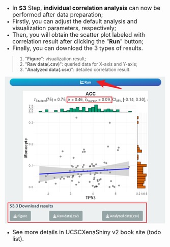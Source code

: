 - <font size="4">In **S3** Step, **individual correlation analysis** can now be performed after data preparation;</font>
- <font size="4">Firstly, you can adjust the default analysis and visualization parameters, respectively;</font>
- <font size="4">Then, you will obtain the scatter plot labeled with correlation result after clicking the "**Run**" button;</font>
- <font size="4">Finally, you can download the 3 types of results.</font>

> 1. "**Figure**": visualization result;
> 2. "**Raw data(.csv)**": queried data for X-axis and Y-axis;
> 3. "**Analyzed data(.csv)**": detailed correlation result.


<p align="center">
<img src="https://raw.githubusercontent.com/lishensuo/images2/main/img01/image-20240114195942891.png" alt="image-20240114195942891"   width="700"/>
</p>

- <font size="4"> See more details in UCSCXenaShiny v2 book site (todo list). </font> 

